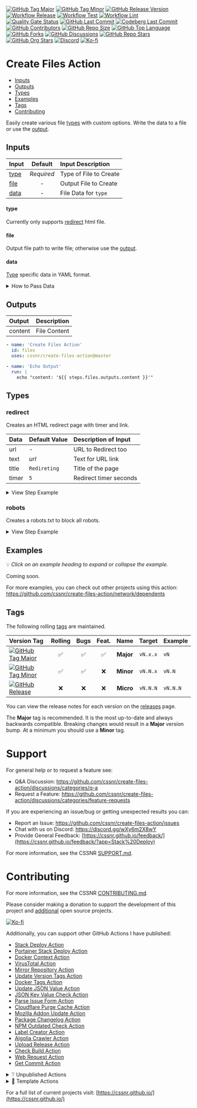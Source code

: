 [![GitHub Tag Major](https://img.shields.io/github/v/tag/cssnr/create-files-action?sort=semver&filter=!v*.*&logo=git&logoColor=white&labelColor=585858&label=%20)](https://github.com/cssnr/create-files-action/tags)
[![GitHub Tag Minor](https://img.shields.io/github/v/tag/cssnr/create-files-action?sort=semver&filter=!v*.*.*&logo=git&logoColor=white&labelColor=585858&label=%20)](https://github.com/cssnr/create-files-action/releases)
[![GitHub Release Version](https://img.shields.io/github/v/release/cssnr/create-files-action?logo=git&logoColor=white&labelColor=585858&label=%20)](https://github.com/cssnr/create-files-action/releases/latest)
[![Workflow Release](https://img.shields.io/github/actions/workflow/status/cssnr/create-files-action/release.yaml?logo=cachet&label=release)](https://github.com/cssnr/create-files-action/actions/workflows/release.yaml)
[![Workflow Test](https://img.shields.io/github/actions/workflow/status/cssnr/create-files-action/test.yaml?logo=cachet&label=test)](https://github.com/cssnr/create-files-action/actions/workflows/test.yaml)
[![Workflow Lint](https://img.shields.io/github/actions/workflow/status/cssnr/create-files-action/lint.yaml?logo=cachet&label=lint)](https://github.com/cssnr/create-files-action/actions/workflows/lint.yaml)
[![Quality Gate Status](https://sonarcloud.io/api/project_badges/measure?project=cssnr_create-files-action&metric=alert_status)](https://sonarcloud.io/summary/new_code?id=cssnr_create-files-action)
[![GitHub Last Commit](https://img.shields.io/github/last-commit/cssnr/create-files-action?logo=github&label=updated)](https://github.com/cssnr/create-files-action/pulse)
[![Codeberg Last Commit](https://img.shields.io/gitea/last-commit/cssnr/create-files-action/master?gitea_url=https%3A%2F%2Fcodeberg.org%2F&logo=codeberg&logoColor=white&label=updated)](https://codeberg.org/cssnr/create-files-action)
[![GitHub Contributors](https://img.shields.io/github/contributors-anon/cssnr/create-files-action?logo=github)](https://github.com/cssnr/create-files-action/graphs/contributors)
[![GitHub Repo Size](https://img.shields.io/github/repo-size/cssnr/create-files-action?logo=bookstack&logoColor=white&label=repo%20size)](https://github.com/cssnr/create-files-action?tab=readme-ov-file#readme)
[![GitHub Top Language](https://img.shields.io/github/languages/top/cssnr/create-files-action?logo=htmx)](https://github.com/cssnr/create-files-action)
[![GitHub Forks](https://img.shields.io/github/forks/cssnr/create-files-action?style=flat&logo=github)](https://github.com/cssnr/create-files-action/forks)
[![GitHub Discussions](https://img.shields.io/github/discussions/cssnr/create-files-action?logo=github)](https://github.com/cssnr/create-files-action/discussions)
[![GitHub Repo Stars](https://img.shields.io/github/stars/cssnr/create-files-action?style=flat&logo=github)](https://github.com/cssnr/create-files-action/stargazers)
[![GitHub Org Stars](https://img.shields.io/github/stars/cssnr?style=flat&logo=github&label=org%20stars)](https://cssnr.github.io/)
[![Discord](https://img.shields.io/discord/899171661457293343?logo=discord&logoColor=white&label=discord&color=7289da)](https://discord.gg/wXy6m2X8wY)
[![Ko-fi](https://img.shields.io/badge/Ko--fi-72a5f2?logo=kofi&label=support)](https://ko-fi.com/cssnr)

# Create Files Action

- [Inputs](#Inputs)
- [Outputs](#Outputs)
- [Types](#Types)
- [Examples](#Examples)
- [Tags](#Tags)
- [Contributing](#Contributing)

Easily create various file [types](#Types) with custom options.
Write the data to a file or use the [output](#Outputs).

## Inputs

| Input         |  Default   | Input&nbsp;Description |
| :------------ | :--------: | :--------------------- |
| [type](#type) | _Required_ | Type of File to Create |
| [file](#file) |     -      | Output File to Create  |
| [data](#data) |     -      | File Data for `type`   |

#### type

Currently only supports [redirect](#redirect) html file.

#### file

Output file path to write file; otherwise use the [output](#Outputs).

#### data

[Type](#Types) specific data in YAML format.

<details><summary>How to Pass Data</summary>

```yaml
data: |
  url: https://smashedr.github.io/github-projects/
  text: /github-projects
  title: Ralf Broke It
  timer: 5
```

</details>

## Outputs

| Output  | Description  |
| :------ | :----------- |
| content | File Content |

```yaml
- name: 'Create Files Action'
  id: files
  uses: cssnr/create-files-action@master

- name: 'Echo Output'
  run: |
    echo "content: '${{ steps.files.outputs.content }}'"
```

## Types

### redirect

Creates an HTML redirect page with timer and link.

| Data  | Default&nbsp;Value | Description&nbsp;of&nbsp;Input |
| :---- | :----------------- | :----------------------------- |
| url   | -                  | URL to Redirect too            |
| text  | _url_              | Text for URL link              |
| title | `Redireting`       | Title of the page              |
| timer | `5`                | Redirect timer seconds         |

<details><summary>View Step Example</summary>

```yaml
- name: 'Redirect'
  id: redirect
  uses: cssnr/create-files-action@master
  with:
    type: 'redirect'
    file: 'index.html'
    data: |
      url: https://smashedr.github.io/github-projects/
      text: /github-projects
      title: Rolf Broke
      timer: 3
```

</details>

### robots

Creates a robots.txt to block all robots.

<details><summary>View Step Example</summary>

```yaml
- name: 'Robots'
  id: robots
  uses: cssnr/create-files-action@master
  with:
    type: 'robots'
    file: 'robots.txt'
```

</details>

## Examples

💡 _Click on an example heading to expand or collapse the example._

Coming soon.

For more examples, you can check out other projects using this action:  
https://github.com/cssnr/create-files-action/network/dependents

## Tags

The following rolling [tags](https://github.com/cssnr/create-files-action/tags) are maintained.

| Version&nbsp;Tag                                                                                                                                                                                                       | Rolling | Bugs | Feat. |   Name    |  Target  | Example  |
| :--------------------------------------------------------------------------------------------------------------------------------------------------------------------------------------------------------------------- | :-----: | :--: | :---: | :-------: | :------: | :------- |
| [![GitHub Tag Major](https://img.shields.io/github/v/tag/cssnr/create-files-action?sort=semver&filter=!v*.*&style=for-the-badge&label=%20&color=44cc10)](https://github.com/cssnr/create-files-action/releases/latest) |   ✅    |  ✅  |  ✅   | **Major** | `vN.x.x` | `vN`     |
| [![GitHub Tag Minor](https://img.shields.io/github/v/tag/cssnr/create-files-action?sort=semver&filter=!v*.*.*&style=for-the-badge&label=%20&color=blue)](https://github.com/cssnr/create-files-action/releases/latest) |   ✅    |  ✅  |  ❌   | **Minor** | `vN.N.x` | `vN.N`   |
| [![GitHub Release](https://img.shields.io/github/v/release/cssnr/create-files-action?style=for-the-badge&label=%20&color=red)](https://github.com/cssnr/create-files-action/releases/latest)                           |   ❌    |  ❌  |  ❌   | **Micro** | `vN.N.N` | `vN.N.N` |

You can view the release notes for each version on the [releases](https://github.com/cssnr/create-files-action/releases) page.

The **Major** tag is recommended. It is the most up-to-date and always backwards compatible.
Breaking changes would result in a **Major** version bump. At a minimum you should use a **Minor** tag.

# Support

For general help or to request a feature see:

- Q&A Discussion: https://github.com/cssnr/create-files-action/discussions/categories/q-a
- Request a Feature: https://github.com/cssnr/create-files-action/discussions/categories/feature-requests

If you are experiencing an issue/bug or getting unexpected results you can:

- Report an Issue: https://github.com/cssnr/create-files-action/issues
- Chat with us on Discord: https://discord.gg/wXy6m2X8wY
- Provide General Feedback: [https://cssnr.github.io/feedback/](https://cssnr.github.io/feedback/?app=Stack%20Deploy)

For more information, see the CSSNR [SUPPORT.md](https://github.com/cssnr/.github/blob/master/.github/SUPPORT.md#support).

# Contributing

For more information, see the CSSNR [CONTRIBUTING.md](#contributing-ov-file).

Please consider making a donation to support the development of this project
and [additional](https://cssnr.com/) open source projects.

[![Ko-fi](https://ko-fi.com/img/githubbutton_sm.svg)](https://ko-fi.com/cssnr)

Additionally, you can support other GitHub Actions I have published:

- [Stack Deploy Action](https://github.com/cssnr/stack-deploy-action?tab=readme-ov-file#readme)
- [Portainer Stack Deploy Action](https://github.com/cssnr/portainer-stack-deploy-action?tab=readme-ov-file#readme)
- [Docker Context Action](https://github.com/cssnr/docker-context-action?tab=readme-ov-file#readme)
- [VirusTotal Action](https://github.com/cssnr/virustotal-action?tab=readme-ov-file#readme)
- [Mirror Repository Action](https://github.com/cssnr/mirror-repository-action?tab=readme-ov-file#readme)
- [Update Version Tags Action](https://github.com/cssnr/update-version-tags-action?tab=readme-ov-file#readme)
- [Docker Tags Action](https://github.com/cssnr/docker-tags-action?tab=readme-ov-file#readme)
- [Update JSON Value Action](https://github.com/cssnr/update-json-value-action?tab=readme-ov-file#readme)
- [JSON Key Value Check Action](https://github.com/cssnr/json-key-value-check-action?tab=readme-ov-file#readme)
- [Parse Issue Form Action](https://github.com/cssnr/parse-issue-form-action?tab=readme-ov-file#readme)
- [Cloudflare Purge Cache Action](https://github.com/cssnr/cloudflare-purge-cache-action?tab=readme-ov-file#readme)
- [Mozilla Addon Update Action](https://github.com/cssnr/mozilla-addon-update-action?tab=readme-ov-file#readme)
- [Package Changelog Action](https://github.com/cssnr/package-changelog-action?tab=readme-ov-file#readme)
- [NPM Outdated Check Action](https://github.com/cssnr/npm-outdated-action?tab=readme-ov-file#readme)
- [Label Creator Action](https://github.com/cssnr/label-creator-action?tab=readme-ov-file#readme)
- [Algolia Crawler Action](https://github.com/cssnr/algolia-crawler-action?tab=readme-ov-file#readme)
- [Upload Release Action](https://github.com/cssnr/upload-release-action?tab=readme-ov-file#readme)
- [Check Build Action](https://github.com/cssnr/check-build-action?tab=readme-ov-file#readme)
- [Web Request Action](https://github.com/cssnr/web-request-action?tab=readme-ov-file#readme)
- [Get Commit Action](https://github.com/cssnr/get-commit-action?tab=readme-ov-file#readme)

<details><summary>❔ Unpublished Actions</summary>

These actions are not published on the Marketplace, but may be useful.

- [cssnr/draft-release-action](https://github.com/cssnr/draft-release-action?tab=readme-ov-file#readme) - Keep a draft release ready to publish.
- [cssnr/env-json-action](https://github.com/cssnr/env-json-action?tab=readme-ov-file#readme) - Convert env file to json or vice versa.
- [cssnr/push-artifacts-action](https://github.com/cssnr/push-artifacts-action?tab=readme-ov-file#readme) - Sync files to a remote host with rsync.
- [smashedr/update-release-notes-action](https://github.com/smashedr/update-release-notes-action?tab=readme-ov-file#readme) - Update release notes.
- [smashedr/combine-release-notes-action](https://github.com/smashedr/combine-release-notes-action?tab=readme-ov-file#readme) - Combine release notes.

---

</details>

<details><summary>📝 Template Actions</summary>

These are basic action templates that I use for creating new actions.

- [js-test-action](https://github.com/smashedr/js-test-action?tab=readme-ov-file#readme) - JavaScript
- [py-test-action](https://github.com/smashedr/py-test-action?tab=readme-ov-file#readme) - Python
- [ts-test-action](https://github.com/smashedr/ts-test-action?tab=readme-ov-file#readme) - TypeScript
- [docker-test-action](https://github.com/smashedr/docker-test-action?tab=readme-ov-file#readme) - Docker Image

Note: The `docker-test-action` builds, runs and pushes images to [GitHub Container Registry](https://docs.github.com/en/packages/working-with-a-github-packages-registry/working-with-the-container-registry).

---

</details>

For a full list of current projects visit: [https://cssnr.github.io/](https://cssnr.github.io/)
